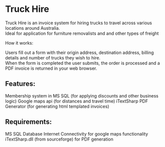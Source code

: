 Truck Hire
=========

Truck Hire is an invoice system for hiring trucks to travel across various locations around Australia.  
Ideal for application for furniture removalists and and other types of freight

How it works:

Users fill out a form with their origin address, destination address, billing details and number of trucks they wish to hire.  
When the form is completed the user submits, the order is processed and a PDF invoice is returned in your web browser.

Features:
--------

Membership system in MS SQL (for applying discounts and other business logic)
Google maps api (for distances and travel time)
iTextSharp PDF Generator (for generating html templated invoices)

Requirements:
------------

MS SQL Database
Internet Connectivity for google maps functionality
iTextSharp.dll (from sourceforge) for PDF generation
